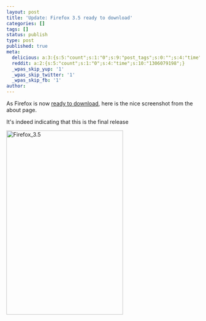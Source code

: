 ```yaml
---
layout: post
title: 'Update: Firefox 3.5 ready to download'
categories: []
tags: []
status: publish
type: post
published: true
meta:
  delicious: a:3:{s:5:"count";s:1:"0";s:9:"post_tags";s:0:"";s:4:"time";s:10:"1250674297";}
  reddit: a:2:{s:5:"count";s:1:"0";s:4:"time";s:10:"1306079198";}
  _wpas_skip_yup: '1'
  _wpas_skip_twitter: '1'
  _wpas_skip_fb: '1'
author: 
---
```

<p>As Firefox is now <a href="http://serverhorror.wordpress.com/2009/06/30/firefox-3-5-ready-to-download/">ready to download</a>, here is the nice screenshot from the about page.</p>
<p>It's indeed indicating that this is the final release</p>
<p><img class="aligncenter size-full wp-image-362" title="Firefox_3.5" src="http://serverhorror.files.wordpress.com/2009/06/firefox_3-5.png" alt="Firefox_3.5" width="304" height="481" /></p>
